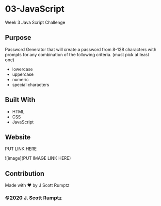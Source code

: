 # 03-JavaScript
Week 3 Java Script Challenge

## Purpose
Password Generator that will create a password from 8-128 characters with prompts for any combination of the following criteria.
(must pick at least one)
- lowercase
- uppercase
- numeric
- special characters 

## Built With
* HTML
* CSS
* JavaScript

## Website
PUT LINK HERE

![image](PUT IMAGE LINK HERE)

## Contribution
Made with ❤️ by J Scott Rumptz

### ©️2020 J. Scott Rumptz 

